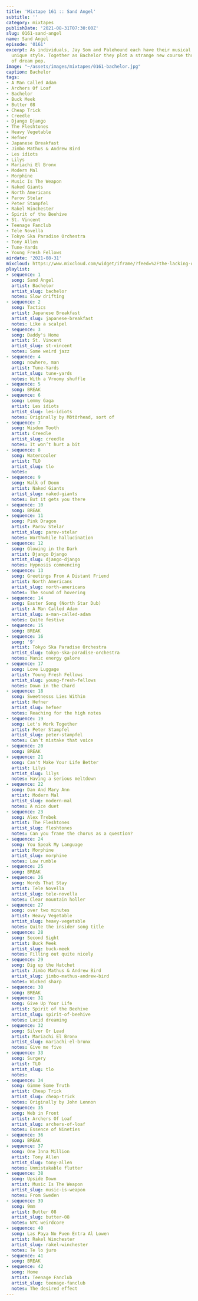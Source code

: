 ```yaml
---
title: 'Mixtape 161 :: Sand Angel'
subtitle: ''
category: mixtapes
publishDate: '2021-08-31T07:30:00Z'
slug: 0161-sand-angel
name: Sand Angel
episode: '0161'
excerpt: As individuals, Jay Som and Palehound each have their musical quirks and
  unique style. Together as Bachelor they plot a strange new course through the realm
  of dream pop.
image: "~/assets/images/mixtapes/0161-bachelor.jpg"
caption: Bachelor
tags:
- A Man Called Adam
- Archers Of Loaf
- Bachelor
- Buck Meek
- Butter 08
- Cheap Trick
- Creedle
- Django Django
- The Fleshtones
- Heavy Vegetable
- Hefner
- Japanese Breakfast
- Jimbo Mathus & Andrew Bird
- Les idiots
- Lilys
- Mariachi El Bronx
- Modern Mal
- Morphine
- Music Is The Weapon
- Naked Giants
- North Americans
- Parov Stelar
- Peter Stampfel
- Rakel Winchester
- Spirit of the Beehive
- St. Vincent
- Teenage Fanclub
- Tele Novella
- Tokyo Ska Paradise Orchestra
- Tony Allen
- Tune-Yards
- Young Fresh Fellows
airdate: '2021-08-31'
mixcloud: https://www.mixcloud.com/widget/iframe/?feed=%2Fthe-lacking-org%2Fg5wqvq-161-sand-angel%2F&hide_artwork=1&hide_cover=1
playlist:
- sequence: 1
  song: Sand Angel
  artist: Bachelor
  artist_slug: bachelor
  notes: Slow drifting
- sequence: 2
  song: Tactics
  artist: Japanese Breakfast
  artist_slug: japanese-breakfast
  notes: Like a scalpel
- sequence: 3
  song: Daddy's Home
  artist: St. Vincent
  artist_slug: st-vincent
  notes: Some weird jazz
- sequence: 4
  song: nowhere, man
  artist: Tune-Yards
  artist_slug: tune-yards
  notes: With a Vroomy shuffle
- sequence: 5
  song: BREAK
- sequence: 6
  song: Lemmy Gaga
  artist: Les idiots
  artist_slug: les-idiots
  notes: Originally by Mötörhead, sort of
- sequence: 7
  song: Wisdom Tooth
  artist: Creedle
  artist_slug: creedle
  notes: It won’t hurt a bit
- sequence: 8
  song: Watercooler
  artist: TLO
  artist_slug: tlo
  notes:
- sequence: 9
  song: Walk of Doom
  artist: Naked Giants
  artist_slug: naked-giants
  notes: But it gets you there
- sequence: 10
  song: BREAK
- sequence: 11
  song: Pink Dragon
  artist: Parov Stelar
  artist_slug: parov-stelar
  notes: Worthwhile hallucination
- sequence: 12
  song: Glowing in the Dark
  artist: Django Django
  artist_slug: django-django
  notes: Hypnosis commencing
- sequence: 13
  song: Greetings From A Distant Friend
  artist: North Americans
  artist_slug: north-americans
  notes: The sound of hovering
- sequence: 14
  song: Easter Song (North Star Dub)
  artist: A Man Called Adam
  artist_slug: a-man-called-adam
  notes: Quite festive
- sequence: 15
  song: BREAK
- sequence: 16
  song: '9'
  artist: Tokyo Ska Paradise Orchestra
  artist_slug: tokyo-ska-paradise-orchestra
  notes: Manic energy galore
- sequence: 17
  song: Love Luggage
  artist: Young Fresh Fellows
  artist_slug: young-fresh-fellows
  notes: Down in the Chard
- sequence: 18
  song: Sweetnesss Lies Within
  artist: Hefner
  artist_slug: hefner
  notes: Reaching for the high notes
- sequence: 19
  song: Let's Work Together
  artist: Peter Stampfel
  artist_slug: peter-stampfel
  notes: Can’t mistake that voice
- sequence: 20
  song: BREAK
- sequence: 21
  song: Can't Make Your Life Better
  artist: Lilys
  artist_slug: lilys
  notes: Having a serious meltdown
- sequence: 22
  song: Dan And Mary Ann
  artist: Modern Mal
  artist_slug: modern-mal
  notes: A nice duet
- sequence: 23
  song: Alex Trebek
  artist: The Fleshtones
  artist_slug: fleshtones
  notes: Can you frame the chorus as a question?
- sequence: 24
  song: You Speak My Language
  artist: Morphine
  artist_slug: morphine
  notes: Low rumble
- sequence: 25
  song: BREAK
- sequence: 26
  song: Words That Stay
  artist: Tele Novella
  artist_slug: tele-novella
  notes: Clear mountain holler
- sequence: 27
  song: over two minutes
  artist: Heavy Vegetable
  artist_slug: heavy-vegetable
  notes: Quite the insider song title
- sequence: 28
  song: Second Sight
  artist: Buck Meek
  artist_slug: buck-meek
  notes: Filling out quite nicely
- sequence: 29
  song: Dig up the Hatchet
  artist: Jimbo Mathus & Andrew Bird
  artist_slug: jimbo-mathus-andrew-bird
  notes: Wicked sharp
- sequence: 30
  song: BREAK
- sequence: 31
  song: Give Up Your Life
  artist: Spirit of the Beehive
  artist_slug: spirit-of-beehive
  notes: Lucid dreaming
- sequence: 32
  song: Silver Or Lead
  artist: Mariachi El Bronx
  artist_slug: mariachi-el-bronx
  notes: Give me five
- sequence: 33
  song: Surgery
  artist: TLO
  artist_slug: tlo
  notes:
- sequence: 34
  song: Gimme Some Truth
  artist: Cheap Trick
  artist_slug: cheap-trick
  notes: Originally by John Lennon
- sequence: 35
  song: Web in Front
  artist: Archers Of Loaf
  artist_slug: archers-of-loaf
  notes: Essence of Nineties
- sequence: 36
  song: BREAK
- sequence: 37
  song: One Inna Million
  artist: Tony Allen
  artist_slug: tony-allen
  notes: Unmistakable flutter
- sequence: 38
  song: Upside Down
  artist: Music Is The Weapon
  artist_slug: music-is-weapon
  notes: From Sweden
- sequence: 39
  song: 9mm
  artist: Butter 08
  artist_slug: butter-08
  notes: NYC weirdcore
- sequence: 40
  song: Las Paya No Puen Entra Al Lowen
  artist: Rakel Winchester
  artist_slug: rakel-winchester
  notes: Te lo juro
- sequence: 41
  song: BREAK
- sequence: 42
  song: Home
  artist: Teenage Fanclub
  artist_slug: teenage-fanclub
  notes: The desired effect
---
```


